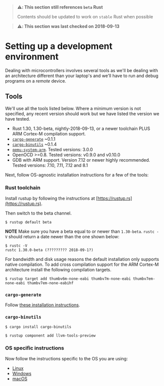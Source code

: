 > **⚠️: This section still references `beta` Rust**
>
> Contents should be updated to work on `stable` Rust when possible

> **⚠️: This section was last checked on 2018-09-13**

# Setting up a development environment

Dealing with microcontrollers involves several tools as we'll be dealing with an architecture
different than your laptop's and we'll have to run and debug programs on a *remote* device.

<!-- NOTE(japaric) I'm not sure we are going to need the user to download *all* -->
<!-- these docs so I'm going to comment out this section. If it turns out we do -->
<!-- need some doc I think it would be best to link it from the section where -->
<!-- it's needed -->

<!-- ## Documentation -->

<!-- Tooling is not everything though. Without documentation is pretty much impossible to work with microcontrollers. -->

<!-- We'll be referring to all these documents throughout this book: -->

<!-- *HEADS UP* All these links point to PDF files and some of them are hundreds of pages long and -->
<!-- several MBs in size. -->

<!-- - [STM32F3DISCOVERY User Manual][um] -->
<!-- - [STM32F303VC Datasheet][ds] -->
<!-- - [STM32F303VC Reference Manual][rm] -->
<!-- - [LSM303DLHC] -->
<!-- - [L3GD20] -->

<!-- [L3GD20]: http://www.st.com/resource/en/datasheet/l3gd20.pdf -->
<!-- [LSM303DLHC]: http://www.st.com/resource/en/datasheet/lsm303dlhc.pdf -->
<!-- [ds]: http://www.st.com/resource/en/datasheet/stm32f303vc.pdf -->
<!-- [rm]: http://www.st.com/resource/en/reference_manual/dm00043574.pdf -->
<!-- [um]: http://www.st.com/resource/en/user_manual/dm00063382.pdf -->

## Tools

We'll use all the tools listed below. Where a minimum version is not specified, any recent version should work but we have listed the version we have tested.

- Rust 1.30, 1.30-beta, nightly-2018-09-13, or a newer toolchain PLUS ARM
  Cortex-M compilation support.
- [`cargo-generate`](https://github.com/ashleygwilliams/cargo-generate) ~0.1.1
- [`cargo-binutils`](https://github.com/rust-embedded/cargo-binutils) ~0.1.4
- [`qemu-system-arm`](https://www.qemu.org/). Tested versions: 3.0.0
- OpenOCD >=0.8. Tested versions: v0.9.0 and v0.10.0
- GDB with ARM support. Version 7.12 or newer highly recommended. Tested
  versions: 7.10, 7.11, 7.12 and 8.1

Next, follow OS-agnostic installation instructions for a few of the tools:

### Rust toolchain

Install rustup by following the instructions at [https://rustup.rs](https://rustup.rs).

Then switch to the beta channel.

``` console
$ rustup default beta
```

**NOTE** Make sure you have a beta equal to or newer than `1.30-beta`. `rustc
-V` should return a date newer than the one shown below:

``` console
$ rustc -V
rustc 1.30.0-beta (????????? 2018-09-1?)
```

For bandwidth and disk usage reasons the default installation only supports
native compilation. To add cross compilation support for the ARM Cortex-M
architecture install the following compilation targets.

``` console
$ rustup target add thumbv6m-none-eabi thumbv7m-none-eabi thumbv7em-none-eabi thumbv7em-none-eabihf
```

### `cargo-generate`

Follow [these installation
instructions](https://github.com/ashleygwilliams/cargo-generate/tree/v0.1.1#installation).

### `cargo-binutils`

``` console
$ cargo install cargo-binutils

$ rustup component add llvm-tools-preview
```

### OS specific instructions

Now follow the instructions specific to the OS you are using:

- [Linux](/intro/install/linux.html)
- [Windows](/intro/install/windows.html)
- [macOS](/intro/install/macos.html)
